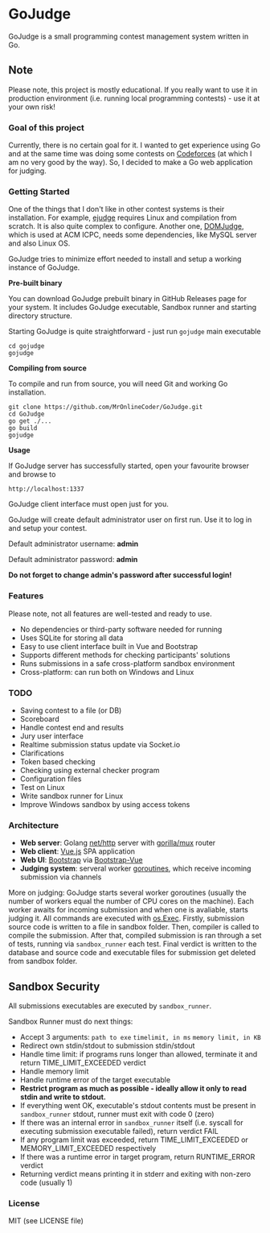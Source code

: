 # GoJudge

GoJudge is a small programming contest management system written in Go.

## Note
Please note, this project is mostly educational. If you really want to use it in production environment (i.e. running local programming contests) - use it at your own risk!

### Goal of this project

Currently, there is no certain goal for it. I wanted to get experience using Go and at the same time was doing some contests on [Codeforces](https://codeforces.com) (at which I am no very good by the way). So, I decided to make a Go web application for judging.

### Getting Started

One of the things that I don't like in other contest systems is their installation. For example, [ejudge](https://ejudge.ru/) requires Linux and compilation from scratch. It is also quite complex to configure. Another one, [DOMJudge](https://www.domjudge.org), which is used at ACM ICPC, needs some dependencies, like MySQL server and also Linux OS.

GoJudge tries to minimize effort needed to install and setup a working instance of GoJudge.

**Pre-built binary**

You can download GoJudge prebuilt binary in GitHub Releases page for your system. It includes GoJudge executable, Sandbox runner and starting directory structure. 

Starting GoJudge is quite straightforward - just run `gojudge` main executable
```
cd gojudge
gojudge
```

**Compiling from source**

To compile and run from source, you will need Git and working Go installation.

```
git clone https://github.com/MrOnlineCoder/GoJudge.git
cd GoJudge
go get ./...
go build
gojudge
```

**Usage**

If GoJudge server has successfully started, open your favourite browser and browse to 

```
http://localhost:1337
```

GoJudge client interface must open just for you.

GoJudge will create default administrator user on first run. Use it to log in and setup your contest.

Default administrator username: **admin**

Default administrator password: **admin**


**Do not forget to change admin's password after successful login!**

### Features

Please note, not all features are well-tested and ready to use. 

* No dependencies or third-party software needed for running
* Uses SQLite for storing all data
* Easy to use client interface built in Vue and Bootstrap
* Supports different methods for checking participants' solutions
* Runs submissions in a safe cross-platform sandbox environment
* Cross-platform: can run both on Windows and Linux

### TODO

* Saving contest to a file (or DB)
* Scoreboard
* Handle contest end and results
* Jury user interface
* Realtime submission status update via Socket.io
* Clarifications
* Token based checking
* Checking using external checker program
* Configuration files
* Test on Linux
* Write sandbox runner for Linux
* Improve Windows sandbox by using access tokens

### Architecture

* **Web server**: Golang [net/http](https://golang.org/pkg/net/http/) server with [gorilla/mux](https://github.com/gorilla/mux) router
* **Web client**: [Vue.js](https://vuejs.org/) SPA application
* **Web UI**: [Bootstrap](https://getbootstrap.com) via [Bootstrap-Vue](https://bootstrap-vue.js.org)
* **Judging system**: serveral worker [goroutines](https://tour.golang.org/concurrency/1), which receive incoming submission via channels

More on judging: GoJudge starts several worker goroutines (usually the number of workers equal the number of CPU cores on the machine). Each worker awaits for incoming submission and when one is avaliable, starts judging it. All commands are executed with [os.Exec](https://golang.org/pkg/os/exec/). Firstly, submission source code is written to a file in sandbox folder. Then, compiler is called to compile the submission. After that, compiled submission is ran through a set of tests, running via `sandbox_runner` each test. Final verdict is written to the database and source code and executable files for submission get deleted from sandbox folder.

## Sandbox Security

All submissions executables are executed by `sandbox_runner`.

Sandbox Runner must do next things:

* Accept 3 arguments: `path to exe` `timelimit, in ms` `memory limit, in KB`
* Redirect own stdin/stdout to submission stdin/stdout
* Handle time limit: if programs runs longer than allowed, terminate it and return TIME_LIMIT_EXCEEDED verdict
* Handle memory limit
* Handle runtime error of the target executable
* **Restrict program as much as possible - ideally allow it only to read stdin and write to stdout.** 
* If everything went OK, executable's stdout contents must be present in `sandbox_runner` stdout, runner must exit with code 0 (zero)
* If there was an internal error in `sandbox_runner` itself (i.e. syscall for executing submission executable failed), return verdict FAIL
* If any program limit was exceeded, return TIME_LIMIT_EXCEEDED or MEMORY_LIMIT_EXCEEDED respectively
* If there was a runtime error in target program, return RUNTIME_ERROR verdict
* Returning verdict means printing it in stderr and exiting with non-zero code (usually 1)

### License
MIT (see LICENSE file)